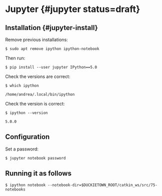 # Jupyter  {#jupyter status=draft}

## Installation {#jupyter-install}

Remove previous installations:

    $ sudo apt remove ipython ipython-notebook

Then run:

    $ pip install --user jupyter IPython==5.0


Check the versions are correct:

    $ which ipython

    /home/andrea/.local/bin/ipython

Check the version is correct:

    $ ipython --version

    5.0.0

## Configuration

Set a password:

    $ jupyter notebook password

## Running it as follows

    $ ipython notebook --notebook-dir=$DUCKIETOWN_ROOT/catkin_ws/src/75-notebooks
